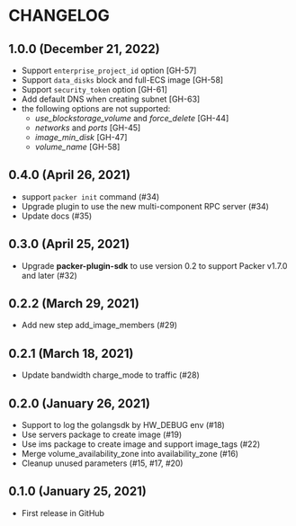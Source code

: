 # CHANGELOG

## 1.0.0 (December 21, 2022)

* Support `enterprise_project_id` option [GH-57]
* Support `data_disks` block and full-ECS image [GH-58]
* Support `security_token` option [GH-61]
* Add default DNS when creating subnet [GH-63]
* the following options are not supported:
  + *use_blockstorage_volume* and *force_delete* [GH-44]
  + *networks* and *ports*  [GH-45]
  + *image_min_disk* [GH-47]
  + *volume_name* [GH-58]

## 0.4.0 (April 26, 2021)

* support `packer init` command (#34)
* Upgrade plugin to use the new multi-component RPC server (#34)
* Update docs (#35)

## 0.3.0 (April 25, 2021)

* Upgrade **packer-plugin-sdk** to use version 0.2 to support Packer v1.7.0 and later (#32)

## 0.2.2 (March 29, 2021)

* Add new step add_image_members (#29)

## 0.2.1 (March 18, 2021)

* Update bandwidth charge_mode to traffic (#28)

## 0.2.0 (January 26, 2021)

* Support to log the golangsdk by HW_DEBUG env (#18)
* Use servers package to create image (#19)
* Use ims package to create image and support image_tags (#22)
* Merge volume_availability_zone into availability_zone (#16)
* Cleanup unused parameters (#15, #17, #20)

## 0.1.0 (January 25, 2021)

* First release in GitHub
